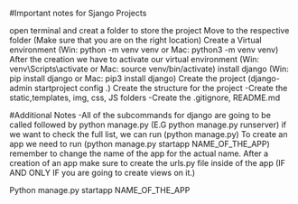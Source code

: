 #Important notes for Sjango Projects

open terminal and creat a folder to store the project
Move to the respective folder (Make sure that you are on the right location)
Create a Virtual environment (Win: python -m venv venv or Mac: python3 -m venv venv)
After the creation we have to activate our virtual environment (Win: venv\Scripts\activate or Mac: source venv/bin/activate)
install django (Win: pip install django or Mac: pip3 install django)
Create the project (django-admin startproject config .)
Create the structure for the project
-Create the static,templates, img, css, JS folders
-Create the .gitignore, README.md

#Additional Notes
-All of the subcommands for django are going to be called followed by python manage.py (E.G python manage.py runserver)
if we want to check the full list, we can run (python manage.py)
To create an app we need to run (python manage.py startapp NAME_OF_THE_APP) remember to change the name of the app for the actual name.
After a creation of an app make sure to create the urls.py file inside of the app (IF AND ONLY IF you are going to create views on it.)

Python manage.py startapp NAME_OF_THE_APP
